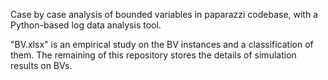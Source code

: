 Case by case analysis of bounded variables in paparazzi codebase, with a Python-based log data analysis tool.

"BV.xlsx" is an empirical study on the BV instances and a classification of them.
The remaining of this repository stores the details of simulation results on BVs.